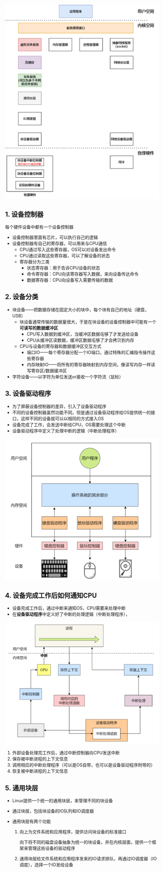 ![Linux系统结构.drawio](p/Linux系统结构.drawio.png)

## 1. 设备控制器

每个硬件设备中都有一个设备控制器

* 设备控制器里面有芯片，可以执行自己的逻辑
* 设备控制器有自己的寄存器，可以用来与CPU通信
  * CPU通过写入这些寄存器，OS可以对设备发出命令
  * CPU通过读取这些寄存器，可以了解设备的状态
  * 寄存器分为三类
    * 状态寄存器：用于告诉CPU设备的状态
    * 命令寄存器：CPU向该寄存器写入数据，来向设备传达命令
    * 数据寄存器：CPU向设备写入需要传输的数据

## 2. 设备分类

* 块设备——把数据存储在固定大小的块中，每个块有自己的地址（硬盘，USB）
  * 块设备通常传输的数据量很大，于是在块设备的设备控制器中可能有一个**可读写的数据缓冲区**
    * CPU写入数据到缓冲区，当缓冲区数据屯够了才发送给设备
    * CPU从缓冲区读数据，缓冲区数据屯够了才会拷贝到内存
  * CPU与设备的寄存器和数据缓冲区交互方式
    * 端口IO——每个寄存器分配一个IO端口，通过特殊的汇编指令操作这些寄存器
    * 内存映射IO——将所有的寄存器映射到内存空间，像读写内存一样读写寄存区/数据缓冲区
* 字符设备——以字符为单位发送or接收一个字符流（鼠标）

## 3. 设备驱动程序

* 为了屏蔽设备控制器的差异，引入了设备驱动程序
* 不同的设备控制器虽然功能不同，但是通过设备驱动程序给OS提供统一的接口，这样不同的设备就可以以相同的方式接入OS
* 设备完成了工作，会发送中断给CPU，OS需要处理这个中断
* 设备驱动程序中定义了处理中断的逻辑（中断处理程序）

![59](p/59.png)

## 4. 设备完成工作后如何通知CPU

* 设备完成工作后，通过中断来通知OS，CPU需要来处理中断
* 在**设备驱动程序**中定义好了中断的处理逻辑（中断处理程序），

![60](p/60.png)

1. 外部设备处理完工作后，通过中断控制器向CPU发送中断
2. 保存被中断进程的上下文信息
3. 调用相应的中断处理程序（可以是OS自带，也可以是设备驱动程序附带的）
4. 恢复被中断进程的上下文信息

## 5. 通用块层

* Linux提供一个统一的通用块层，来管理不同的块设备

* 通过块层，包括块设备的IO队列和IO调度器

* 通用块层有两个功能
  
  1. 向上为文件系统和应用程序，提供访问块设备的标准接口
     
     向下将不同的磁盘设备抽象为统一的块设备，并在内核层面，提供一个框架来管理这些设备的驱动程序
  
  2. 通用块层给文件系统和应用程序发来的IO请求排队，再通过IO调度器（IO调度），选择一个IO发给设备